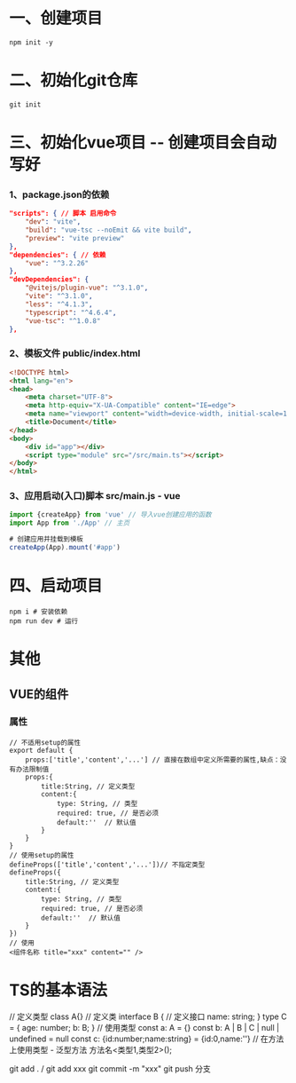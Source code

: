 # 一、创建项目
```shell
npm init -y
```
# 二、初始化git仓库
```shell
git init
```
# 三、初始化vue项目 -- 创建项目会自动写好
### 1、package.json的依赖
```json
"scripts": { // 脚本 启用命令
    "dev": "vite",
    "build": "vue-tsc --noEmit && vite build",
    "preview": "vite preview"
},
"dependencies": { // 依赖
    "vue": "^3.2.26"
},
"devDependencies": {
    "@vitejs/plugin-vue": "^3.1.0",
    "vite": "^3.1.0",
    "less": "^4.1.3",
    "typescript": "^4.6.4",    
    "vue-tsc": "^1.0.8"
},
```
### 2、模板文件 public/index.html
```html
<!DOCTYPE html>
<html lang="en">
<head>
    <meta charset="UTF-8">
    <meta http-equiv="X-UA-Compatible" content="IE=edge">
    <meta name="viewport" content="width=device-width, initial-scale=1.0">
    <title>Document</title>
</head>
<body>
    <div id="app"></div>
    <script type="module" src="/src/main.ts"></script>
</body>
</html>
```
### 3、应用启动(入口)脚本 src/main.js - vue
```javascript
import {createApp} from 'vue' // 导入vue创建应用的函数
import App from './App' // 主页

# 创建应用并挂载到模板
createApp(App).mount('#app')
```


# 四、启动项目
```shell
npm i # 安装依赖
npm run dev # 运行
```


# 其他
## VUE的组件
### 属性
```shell
// 不适用setup的属性
export default {
    props:['title','content','...'] // 直接在数组中定义所需要的属性,缺点：没有办法限制值
    props:{
        title:String, // 定义类型
        content:{
            type: String, // 类型
            required: true, // 是否必须 
            default:''  // 默认值
        }
    }
}
// 使用setup的属性
defineProps(['title','content','...'])// 不指定类型
defineProps({
    title:String, // 定义类型
    content:{
        type: String, // 类型
        required: true, // 是否必须 
        default:''  // 默认值
    }
})
// 使用
<组件名称 title="xxx" content="" />
```
# TS的基本语法
// 定义类型
class A{} // 定义类
interface B { // 定义接口
    name: string;
}
type C = {
    age: number;
    b: B;
}
// 使用类型
const a: A = {}
const b: A | B | C | null | undefined = null
const c: {id:number;name:string} = {id:0,name:''}
// 在方法上使用类型 - 泛型方法
方法名<类型1,类型2>();













git add . / git add xxx
git commit -m "xxx"
git push 分支
